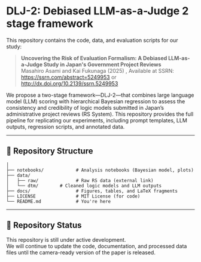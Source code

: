 # DLJ-2: Debiased LLM-as-a-Judge 2 stage framework

This repository contains the code, data, and evaluation scripts for our study:

> **Uncovering the Risk of Evaluation Formalism: A Debiased LLM-as-a-Judge Study in Japan's Government Project Reviews**  
> Masahiro Asami and Kai Fukunaga (2025)
> , Available at SSRN: https://ssrn.com/abstract=5249953 or http://dx.doi.org/10.2139/ssrn.5249953

We propose a two-stage framework—DLJ-2—that combines large language model (LLM) scoring with hierarchical Bayesian regression to assess the consistency and credibility of logic models submitted in Japan’s administrative project reviews (RS System). This repository provides the full pipeline for replicating our experiments, including prompt templates, LLM outputs, regression scripts, and annotated data.

---

## 📂 Repository Structure

```
│
├── notebooks/            # Analysis notebooks (Bayesian model, plots)
├── data/
│   ├── raw/              # Raw RS data (external link)
│   └── dtm/        # Cleaned logic models and LLM outputs
├── docs/                 # Figures, tables, and LaTeX fragments
├── LICENSE               # MIT License (for code)
└── README.md             # You're here
```



---

## 🚧 Repository Status

This repository is still under active development.  
We will continue to update the code, documentation, and processed data files until the camera-ready version of the paper is released.

